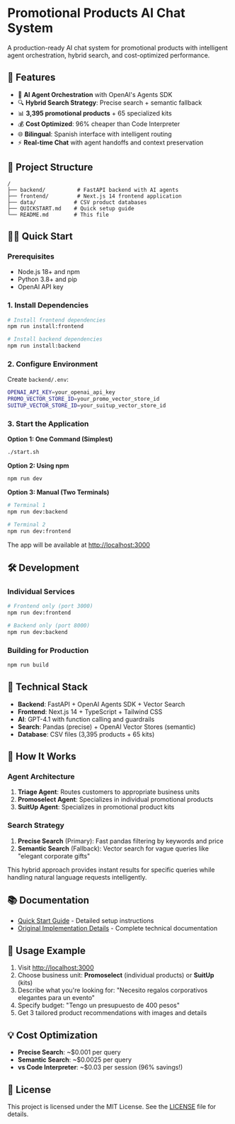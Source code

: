 # Promotional Products AI Chat System

A production-ready AI chat system for promotional products with intelligent agent orchestration, hybrid search, and cost-optimized performance.

## 🚀 Features

- 🤖 **AI Agent Orchestration** with OpenAI's Agents SDK
- 🔍 **Hybrid Search Strategy**: Precise search + semantic fallback
- 📊 **3,395 promotional products** + 65 specialized kits
- 💰 **Cost Optimized**: 96% cheaper than Code Interpreter
- 🌐 **Bilingual**: Spanish interface with intelligent routing
- ⚡ **Real-time Chat** with agent handoffs and context preservation

## 📁 Project Structure

```
/
├── backend/          # FastAPI backend with AI agents
├── frontend/         # Next.js 14 frontend application
├── data/            # CSV product databases
├── QUICKSTART.md    # Quick setup guide
└── README.md        # This file
```

## 🏃‍♂️ Quick Start

### Prerequisites
- Node.js 18+ and npm
- Python 3.8+ and pip
- OpenAI API key

### 1. Install Dependencies

```bash
# Install frontend dependencies
npm run install:frontend

# Install backend dependencies  
npm run install:backend
```

### 2. Configure Environment

Create `backend/.env`:
```bash
OPENAI_API_KEY=your_openai_api_key
PROMO_VECTOR_STORE_ID=your_promo_vector_store_id
SUITUP_VECTOR_STORE_ID=your_suitup_vector_store_id
```

### 3. Start the Application

**Option 1: One Command (Simplest)**
```bash
./start.sh
```

**Option 2: Using npm**
```bash
npm run dev
```

**Option 3: Manual (Two Terminals)**
```bash
# Terminal 1
npm run dev:backend

# Terminal 2  
npm run dev:frontend
```

The app will be available at [http://localhost:3000](http://localhost:3000)

## 🛠️ Development

### Individual Services

```bash
# Frontend only (port 3000)
npm run dev:frontend

# Backend only (port 8000)  
npm run dev:backend
```

### Building for Production

```bash
npm run build
```

## 🔧 Technical Stack

- **Backend**: FastAPI + OpenAI Agents SDK + Vector Search
- **Frontend**: Next.js 14 + TypeScript + Tailwind CSS
- **AI**: GPT-4.1 with function calling and guardrails
- **Search**: Pandas (precise) + OpenAI Vector Stores (semantic)
- **Database**: CSV files (3,395 products + 65 kits)

## 🎯 How It Works

### Agent Architecture

1. **Triage Agent**: Routes customers to appropriate business units
2. **Promoselect Agent**: Specializes in individual promotional products  
3. **SuitUp Agent**: Specializes in promotional product kits

### Search Strategy

1. **Precise Search** (Primary): Fast pandas filtering by keywords and price
2. **Semantic Search** (Fallback): Vector search for vague queries like "elegant corporate gifts"

This hybrid approach provides instant results for specific queries while handling natural language requests intelligently.

## 📚 Documentation

- [Quick Start Guide](./QUICKSTART.md) - Detailed setup instructions
- [Original Implementation Details](./PROMOPRO_README.md) - Complete technical documentation

## 🤝 Usage Example

1. Visit [http://localhost:3000](http://localhost:3000)
2. Choose business unit: **Promoselect** (individual products) or **SuitUp** (kits)
3. Describe what you're looking for: "Necesito regalos corporativos elegantes para un evento"
4. Specify budget: "Tengo un presupuesto de 400 pesos"
5. Get 3 tailored product recommendations with images and details

## 💡 Cost Optimization

- **Precise Search**: ~$0.001 per query
- **Semantic Search**: ~$0.0025 per query  
- **vs Code Interpreter**: ~$0.03 per session (96% savings!)

## 📄 License

This project is licensed under the MIT License. See the [LICENSE](LICENSE) file for details.
